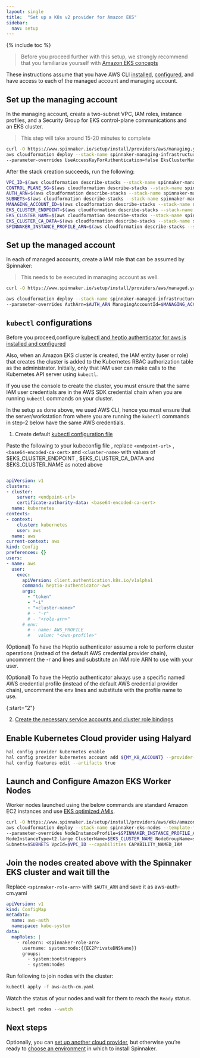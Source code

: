 ```yaml
---
layout: single
title:  "Set up a K8s v2 provider for Amazon EKS"
sidebar:
  nav: setup
---
```


{% include toc %}

> Before you proceed further with this setup, we strongly recommend that you familiarize yourself with [Amazon EKS concepts](https://docs.aws.amazon.com/eks/latest/userguide/getting-started.html)

These instructions assume that you have AWS CLI [installed](https://docs.aws.amazon.com/cli/latest/userguide/installing.html),
[configured](https://docs.aws.amazon.com/cli/latest/userguide/cli-chap-getting-started.html), and have access to each of the managed account and managing account.

## Set up the managing account

In the managing account, create a two-subnet VPC, IAM roles, instance profiles, and a Security Group for EKS control-plane communications and an EKS cluster.

> This step will take around 15-20 minutes to complete
   
```bash
curl -O https://www.spinnaker.io/setup/install/providers/aws/managing.yaml  
aws cloudformation deploy --stack-name spinnaker-managing-infrastructure-setup --template-file managing.yaml \
--parameter-overrides UseAccessKeyForAuthentication=false EksClusterName=spinnaker-cluster --capabilities CAPABILITY_NAMED_IAM
```

After the stack creation succeeds, run the following:

```bash
VPC_ID=$(aws cloudformation describe-stacks --stack-name spinnaker-managing-infrastructure-setup --query 'Stacks[0].Outputs[?OutputKey==`VpcId`].OutputValue' --output text)
CONTROL_PLANE_SG=$(aws cloudformation describe-stacks --stack-name spinnaker-managing-infrastructure-setup --query 'Stacks[0].Outputs[?OutputKey==`SecurityGroups`].OutputValue' --output text)
AUTH_ARN=$(aws cloudformation describe-stacks --stack-name spinnaker-managing-infrastructure-setup --query 'Stacks[0].Outputs[?OutputKey==`AuthArn`].OutputValue' --output text)
SUBNETS=$(aws cloudformation describe-stacks --stack-name spinnaker-managing-infrastructure-setup --query 'Stacks[0].Outputs[?OutputKey==`SubnetIds`].OutputValue' --output text)
MANAGING_ACCOUNT_ID=$(aws cloudformation describe-stacks --stack-name spinnaker-managing-infrastructure-setup --query 'Stacks[0].Outputs[?OutputKey==`ManagingAccountId`].OutputValue' --output text)
EKS_CLUSTER_ENDPOINT=$(aws cloudformation describe-stacks --stack-name spinnaker-managing-infrastructure-setup --query 'Stacks[0].Outputs[?OutputKey==`EksClusterEndpoint`].OutputValue' --output text)
EKS_CLUSTER_NAME=$(aws cloudformation describe-stacks --stack-name spinnaker-managing-infrastructure-setup --query 'Stacks[0].Outputs[?OutputKey==`EksClusterName`].OutputValue' --output text)
EKS_CLUSTER_CA_DATA=$(aws cloudformation describe-stacks --stack-name spinnaker-managing-infrastructure-setup --query 'Stacks[0].Outputs[?OutputKey==`EksClusterCA`].OutputValue' --output text)
SPINNAKER_INSTANCE_PROFILE_ARN=$(aws cloudformation describe-stacks --stack-name spinnaker-managing-infrastructure-setup --query 'Stacks[0].Outputs[?OutputKey==`SpinnakerInstanceProfileArn`].OutputValue' --output text)
```

## Set up the managed account

In each of managed accounts, create a IAM role that can be assumed by Spinnaker:

> This needs to be executed in managing account as well.

```bash
curl -O https://www.spinnaker.io/setup/install/providers/aws/managed.yaml  

aws cloudformation deploy --stack-name spinnaker-managed-infrastructure-setup --template-file managed.yaml \
--parameter-overrides AuthArn=$AUTH_ARN ManagingAccountId=$MANAGING_ACCOUNT_ID --capabilities CAPABILITY_NAMED_IAM
```

## `kubectl` configurations

Before you proceed,configure [kubectl and heptio authenticator for aws is installed and configured](https://docs.aws.amazon.com/eks/latest/userguide/configure-kubectl.html)

Also, when an Amazon EKS cluster is created, the IAM entity (user or role) that creates the cluster is added to the Kubernetes RBAC authorization table as the administrator. Initially, only that IAM user can make calls to the Kubernetes API server using `kubectl`.

If you use the console to create the cluster, you must ensure that the same IAM user credentials are in the AWS SDK credential chain when you are running `kubectl` commands on your cluster.

In the setup as done above, we used AWS CLI, hence you must ensure that the server/workstation from where you are running the `kubectl` commands in step-2 below have the same AWS credentials.

1. Create default [kubectl configuration file](https://docs.aws.amazon.com/eks/latest/userguide/create-kubeconfig.html)

Paste the following to your kubeconfig file , replace `<endpoint-url>` , `<base64-encoded-ca-cert>` and `<cluster-name>` with values of $EKS_CLUSTER_ENDPOINT , $EKS_CLUSTER_CA_DATA and $EKS_CLUSTER_NAME
as noted above

```yaml

apiVersion: v1
clusters:
- cluster:
    server: <endpoint-url>
    certificate-authority-data: <base64-encoded-ca-cert>
  name: kubernetes
contexts:
- context:
    cluster: kubernetes
    user: aws
  name: aws
current-context: aws
kind: Config
preferences: {}
users:
- name: aws
  user:
    exec:
      apiVersion: client.authentication.k8s.io/v1alpha1
      command: heptio-authenticator-aws
      args:
        - "token"
        - "-i"
        - "<cluster-name>"
        # - "-r"
        # - "<role-arn>"
      # env:
        # - name: AWS_PROFILE
        #   value: "<aws-profile>"

```

(Optional) To have the Heptio authenticator assume a role to perform cluster operations (instead of the default AWS credential provider chain), uncomment the -r and <role-arn> lines and substitute an IAM role ARN to use with your user.

(Optional) To have the Heptio authenticator always use a specific named AWS credential profile (instead of the default AWS credential provider chain), uncomment the env lines and substitute <aws-profile> with the profile name to use.

{:start="2"}

2. [Create the necessary service accounts and cluster role bindings](/setup/install/providers/kubernetes-v2/#optional-create-a-kubernetes-service-account)


## Enable Kubernetes Cloud provider using Halyard

```bash
hal config provider kubernetes enable
hal config provider kubernetes account add ${MY_K8_ACCOUNT} --provider-version v2 --context $(kubectl config current-context)
hal config features edit --artifacts true
```

## Launch and Configure Amazon EKS Worker Nodes

Worker nodes launched using the below commands are standard Amazon EC2 instances and use [EKS optimized AMIs](https://docs.aws.amazon.com/eks/latest/userguide/worker.html).

```bash
curl -O https://www.spinnaker.io/setup/install/providers/aws/eks/amazon-eks-nodegroup.yaml
aws cloudformation deploy --stack-name spinnaker-eks-nodes --template-file amazon-eks-nodegroup.yaml \
--parameter-overrides NodeInstanceProfile=$SPINNAKER_INSTANCE_PROFILE_ARN \
NodeInstanceType=t2.large ClusterName=$EKS_CLUSTER_NAME NodeGroupName=spinnaker-cluster-nodes ClusterControlPlaneSecurityGroup=$CONTROL_PLANE_SG \
Subnets=$SUBNETS VpcId=$VPC_ID --capabilities CAPABILITY_NAMED_IAM

```

## Join the nodes created above with the Spinnaker EKS cluster and wait till the 

Replace `<spinnaker-role-arn>` with `$AUTH_ARN` and save it as aws-auth-cm.yaml

```yaml
apiVersion: v1
kind: ConfigMap
metadata:
  name: aws-auth
  namespace: kube-system
data:
  mapRoles: |
    - rolearn: <spinnaker-role-arn>
      username: system:node:{{EC2PrivateDNSName}}
      groups:
        - system:bootstrappers
        - system:nodes

```

Run following to join nodes with the cluster:

```bash
kubectl apply -f aws-auth-cm.yaml
```

Watch the status of your nodes and wait for them to reach the `Ready` status.

```bash
kubectl get nodes --watch
```


## Next steps

Optionally, you can [set up another cloud provider](/setup/install/providers/), but otherwise you’re ready to [choose an environment](/setup/install/environment/) in which to install Spinnaker.

